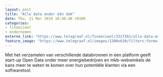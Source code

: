 ```yaml
---
layout: post
title: "Alle data onder één dak"
date: Thu, 21 Mar 2019 10:46:48 +0100
categories: 
- financieel 
- ondernemen 
externe_link: "https://www.telegraaf.nl/financieel/3327261/alle-data-onder-een-dak"
feature_image: "https://www.telegraaf.nl/images/1200x630/filters:format(jpeg):quality(80)/cdn-kiosk-api.telegraaf.nl/3edb00b4-4bbe-11e9-8c97-02d1dbdc35d1.jpg"
---
```


<p class="intro">Met het verzamelen van verschillende databronnen in een platform geeft start-up Open Data onder meer energiebedrijven en mkb-webwinkels de kans meer te weten te komen over hun potentiële klanten via een softwaretool.</p>
